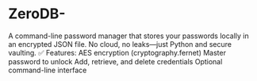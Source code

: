 # ZeroDB-
A command-line password manager that stores your passwords locally in an encrypted JSON file. No cloud, no leaks—just Python and secure vaulting.  ✅ Features: AES encryption (cryptography.fernet)  Master password to unlock  Add, retrieve, and delete credentials  Optional command-line interface
